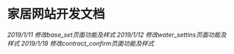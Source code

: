 # 家居网站开发文档
*2019/1/11 修改base_set页面功能及样式*
*2019/1/12 修改water_settins页面功能及样式*
*2019/1/18 修改contract_confirm页面功能及样式*

